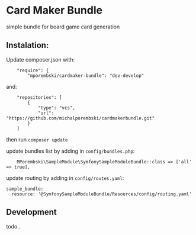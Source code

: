 # Card Maker Bundle

simple bundle for board game card generation

## Instalation:

Update composer.json with:

```
    "require": {
        "mporembski/cardmaker-bundle": "dev-develop"
```

and:

```
    "repositories": [
        {
            "type": "vcs",
            "url": "https://github.com/michalporembski/cardmakerbundle.git"
        }
    ]
```

then run `composer update`

update bundles list by adding in `config/bundles.php`:

```
    MPorembski\SampleModule\SymfonySampleModuleBundle::class => ['all' => true],
```

update routing by adding in `config/routes.yaml`:

```
sample_bundle:
  resource: '@SymfonySampleModuleBundle/Resources/config/routing.yaml'
```

## Development

todo..

## 
